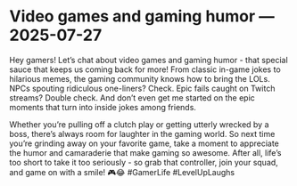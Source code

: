 # Video games and gaming humor — 2025-07-27

Hey gamers! Let’s chat about video games and gaming humor - that special sauce that keeps us coming back for more! From classic in-game jokes to hilarious memes, the gaming community knows how to bring the LOLs. NPCs spouting ridiculous one-liners? Check. Epic fails caught on Twitch streams? Double check. And don’t even get me started on the epic moments that turn into inside jokes among friends. 

Whether you’re pulling off a clutch play or getting utterly wrecked by a boss, there’s always room for laughter in the gaming world. So next time you’re grinding away on your favorite game, take a moment to appreciate the humor and camaraderie that make gaming so awesome. After all, life’s too short to take it too seriously - so grab that controller, join your squad, and game on with a smile! 🎮😂 #GamerLife #LevelUpLaughs
